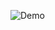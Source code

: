 ![Demo](https://github.com/arjunshen0y/hubble/assets/44999908/cb397733-7ed2-4630-9804-b6afe7ef0176)
